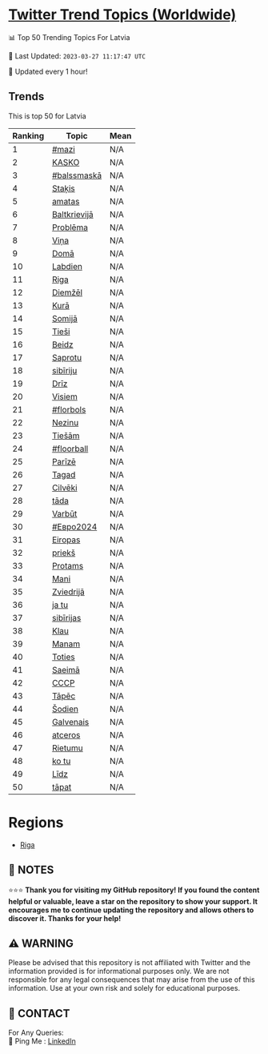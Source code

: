 [Twitter Trend Topics (Worldwide)](https://github.com/ErcinDedeoglu/Twitter-Trend-Topics)
==========


📊 Top 50 Trending Topics For Latvia

📆 Last Updated: `2023-03-27 11:17:47 UTC`

🔧 Updated every 1 hour!


## Trends

This is top 50 for Latvia

| Ranking | Topic | Mean |
| ------- | ------------ | ------------ |
| 1 | [#mazi](http://twitter.com/search?q=%23mazi) | N/A |
| 2 | [KASKO](http://twitter.com/search?q=KASKO) | N/A |
| 3 | [#balssmaskā](http://twitter.com/search?q=%23balssmask%c4%81) | N/A |
| 4 | [Staķis](http://twitter.com/search?q=Sta%c4%b7is) | N/A |
| 5 | [amatas](http://twitter.com/search?q=amatas) | N/A |
| 6 | [Baltkrievijā](http://twitter.com/search?q=Baltkrievij%c4%81) | N/A |
| 7 | [Problēma](http://twitter.com/search?q=Probl%c4%93ma) | N/A |
| 8 | [Viņa](http://twitter.com/search?q=Vi%c5%86a) | N/A |
| 9 | [Domā](http://twitter.com/search?q=Dom%c4%81) | N/A |
| 10 | [Labdien](http://twitter.com/search?q=Labdien) | N/A |
| 11 | [Riga](http://twitter.com/search?q=Riga) | N/A |
| 12 | [Diemžēl](http://twitter.com/search?q=Diem%c5%be%c4%93l) | N/A |
| 13 | [Kurā](http://twitter.com/search?q=Kur%c4%81) | N/A |
| 14 | [Somijā](http://twitter.com/search?q=Somij%c4%81) | N/A |
| 15 | [Tieši](http://twitter.com/search?q=Tie%c5%a1i) | N/A |
| 16 | [Beidz](http://twitter.com/search?q=Beidz) | N/A |
| 17 | [Saprotu](http://twitter.com/search?q=Saprotu) | N/A |
| 18 | [sibīriju](http://twitter.com/search?q=sib%c4%abriju) | N/A |
| 19 | [Drīz](http://twitter.com/search?q=Dr%c4%abz) | N/A |
| 20 | [Visiem](http://twitter.com/search?q=Visiem) | N/A |
| 21 | [#florbols](http://twitter.com/search?q=%23florbols) | N/A |
| 22 | [Nezinu](http://twitter.com/search?q=Nezinu) | N/A |
| 23 | [Tiešām](http://twitter.com/search?q=Tie%c5%a1%c4%81m) | N/A |
| 24 | [#floorball](http://twitter.com/search?q=%23floorball) | N/A |
| 25 | [Parīzē](http://twitter.com/search?q=Par%c4%abz%c4%93) | N/A |
| 26 | [Tagad](http://twitter.com/search?q=Tagad) | N/A |
| 27 | [Cilvēki](http://twitter.com/search?q=Cilv%c4%93ki) | N/A |
| 28 | [tāda](http://twitter.com/search?q=t%c4%81da) | N/A |
| 29 | [Varbūt](http://twitter.com/search?q=Varb%c5%abt) | N/A |
| 30 | [#Евро2024](http://twitter.com/search?q=%23%d0%95%d0%b2%d1%80%d0%be2024) | N/A |
| 31 | [Eiropas](http://twitter.com/search?q=Eiropas) | N/A |
| 32 | [priekš](http://twitter.com/search?q=priek%c5%a1) | N/A |
| 33 | [Protams](http://twitter.com/search?q=Protams) | N/A |
| 34 | [Mani](http://twitter.com/search?q=Mani) | N/A |
| 35 | [Zviedrijā](http://twitter.com/search?q=Zviedrij%c4%81) | N/A |
| 36 | [ja tu](http://twitter.com/search?q=ja+tu) | N/A |
| 37 | [sibīrijas](http://twitter.com/search?q=sib%c4%abrijas) | N/A |
| 38 | [Klau](http://twitter.com/search?q=Klau) | N/A |
| 39 | [Manam](http://twitter.com/search?q=Manam) | N/A |
| 40 | [Toties](http://twitter.com/search?q=Toties) | N/A |
| 41 | [Saeimā](http://twitter.com/search?q=Saeim%c4%81) | N/A |
| 42 | [СССР](http://twitter.com/search?q=%d0%a1%d0%a1%d0%a1%d0%a0) | N/A |
| 43 | [Tāpēc](http://twitter.com/search?q=T%c4%81p%c4%93c) | N/A |
| 44 | [Šodien](http://twitter.com/search?q=%c5%a0odien) | N/A |
| 45 | [Galvenais](http://twitter.com/search?q=Galvenais) | N/A |
| 46 | [atceros](http://twitter.com/search?q=atceros) | N/A |
| 47 | [Rietumu](http://twitter.com/search?q=Rietumu) | N/A |
| 48 | [ko tu](http://twitter.com/search?q=ko+tu) | N/A |
| 49 | [Līdz](http://twitter.com/search?q=L%c4%abdz) | N/A |
| 50 | [tāpat](http://twitter.com/search?q=t%c4%81pat) | N/A |



# Regions

* [Riga](</Latvia/Riga.md>)



## 📝 NOTES

⭐⭐⭐ **Thank you for visiting my GitHub repository! If you found the content helpful or valuable, leave a star on the repository to show your support. It encourages me to continue updating the repository and allows others to discover it. Thanks for your help!**


## ⚠️ WARNING

Please be advised that this repository is not affiliated with Twitter and the information provided is for informational purposes only. We are not responsible for any legal consequences that may arise from the use of this information. Use at your own risk and solely for educational purposes.


## 📨 CONTACT

 For Any Queries:  
            🏓 Ping Me : [LinkedIn](https://www.linkedin.com/in/ercindedeoglu/)
